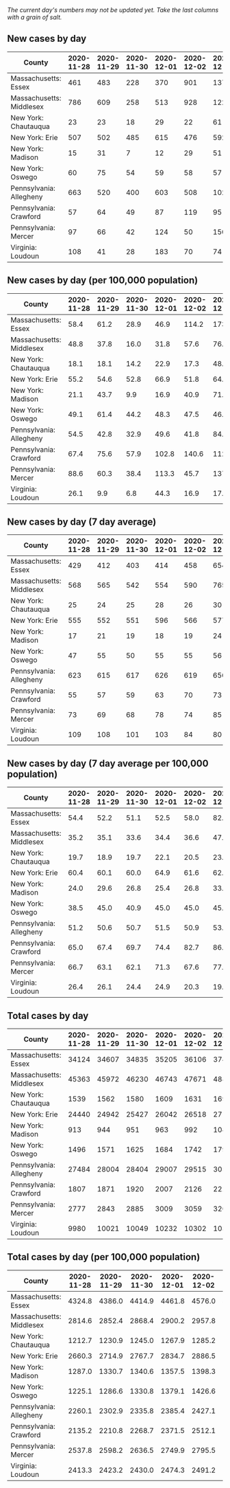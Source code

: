 _The current day's numbers may not be updated yet. Take the last columns with a grain of salt._
## New cases by day

| County | 2020-11-28 | 2020-11-29 | 2020-11-30 | 2020-12-01 | 2020-12-02 | 2020-12-03 | 2020-12-04 |
| --- | --- | --- | --- | --- | --- | --- | --- |
| Massachusetts: Essex | 461 | 483 | 228 | 370 | 901 | 1370 |  |
| Massachusetts: Middlesex | 786 | 609 | 258 | 513 | 928 | 1225 |  |
| New York: Chautauqua | 23 | 23 | 18 | 29 | 22 | 61 |  |
| New York: Erie | 507 | 502 | 485 | 615 | 476 | 592 |  |
| New York: Madison | 15 | 31 | 7 | 12 | 29 | 51 |  |
| New York: Oswego | 60 | 75 | 54 | 59 | 58 | 57 |  |
| Pennsylvania: Allegheny | 663 | 520 | 400 | 603 | 508 | 1028 |  |
| Pennsylvania: Crawford | 57 | 64 | 49 | 87 | 119 | 95 |  |
| Pennsylvania: Mercer | 97 | 66 | 42 | 124 | 50 | 150 |  |
| Virginia: Loudoun | 108 | 41 | 28 | 183 | 70 | 74 |  |

## New cases by day (per 100,000 population)

| County | 2020-11-28 | 2020-11-29 | 2020-11-30 | 2020-12-01 | 2020-12-02 | 2020-12-03 | 2020-12-04 |
| --- | --- | --- | --- | --- | --- | --- | --- |
| Massachusetts: Essex | 58.4 | 61.2 | 28.9 | 46.9 | 114.2 | 173.6 |  |
| Massachusetts: Middlesex | 48.8 | 37.8 | 16.0 | 31.8 | 57.6 | 76.0 |  |
| New York: Chautauqua | 18.1 | 18.1 | 14.2 | 22.9 | 17.3 | 48.1 |  |
| New York: Erie | 55.2 | 54.6 | 52.8 | 66.9 | 51.8 | 64.4 |  |
| New York: Madison | 21.1 | 43.7 | 9.9 | 16.9 | 40.9 | 71.9 |  |
| New York: Oswego | 49.1 | 61.4 | 44.2 | 48.3 | 47.5 | 46.7 |  |
| Pennsylvania: Allegheny | 54.5 | 42.8 | 32.9 | 49.6 | 41.8 | 84.5 |  |
| Pennsylvania: Crawford | 67.4 | 75.6 | 57.9 | 102.8 | 140.6 | 112.3 |  |
| Pennsylvania: Mercer | 88.6 | 60.3 | 38.4 | 113.3 | 45.7 | 137.1 |  |
| Virginia: Loudoun | 26.1 | 9.9 | 6.8 | 44.3 | 16.9 | 17.9 |  |

## New cases by day (7 day average)

| County | 2020-11-28 | 2020-11-29 | 2020-11-30 | 2020-12-01 | 2020-12-02 | 2020-12-03 | 2020-12-04 |
| --- | --- | --- | --- | --- | --- | --- | --- |
| Massachusetts: Essex | 429 | 412 | 403 | 414 | 458 | 654 |  |
| Massachusetts: Middlesex | 568 | 565 | 542 | 554 | 590 | 765 |  |
| New York: Chautauqua | 25 | 24 | 25 | 28 | 26 | 30 |  |
| New York: Erie | 555 | 552 | 551 | 596 | 566 | 577 |  |
| New York: Madison | 17 | 21 | 19 | 18 | 19 | 24 |  |
| New York: Oswego | 47 | 55 | 50 | 55 | 55 | 56 |  |
| Pennsylvania: Allegheny | 623 | 615 | 617 | 626 | 619 | 656 |  |
| Pennsylvania: Crawford | 55 | 57 | 59 | 63 | 70 | 73 |  |
| Pennsylvania: Mercer | 73 | 69 | 68 | 78 | 74 | 85 |  |
| Virginia: Loudoun | 109 | 108 | 101 | 103 | 84 | 80 |  |

## New cases by day (7 day average per 100,000 population)

| County | 2020-11-28 | 2020-11-29 | 2020-11-30 | 2020-12-01 | 2020-12-02 | 2020-12-03 | 2020-12-04 |
| --- | --- | --- | --- | --- | --- | --- | --- |
| Massachusetts: Essex | 54.4 | 52.2 | 51.1 | 52.5 | 58.0 | 82.9 |  |
| Massachusetts: Middlesex | 35.2 | 35.1 | 33.6 | 34.4 | 36.6 | 47.5 |  |
| New York: Chautauqua | 19.7 | 18.9 | 19.7 | 22.1 | 20.5 | 23.6 |  |
| New York: Erie | 60.4 | 60.1 | 60.0 | 64.9 | 61.6 | 62.8 |  |
| New York: Madison | 24.0 | 29.6 | 26.8 | 25.4 | 26.8 | 33.8 |  |
| New York: Oswego | 38.5 | 45.0 | 40.9 | 45.0 | 45.0 | 45.9 |  |
| Pennsylvania: Allegheny | 51.2 | 50.6 | 50.7 | 51.5 | 50.9 | 53.9 |  |
| Pennsylvania: Crawford | 65.0 | 67.4 | 69.7 | 74.4 | 82.7 | 86.3 |  |
| Pennsylvania: Mercer | 66.7 | 63.1 | 62.1 | 71.3 | 67.6 | 77.7 |  |
| Virginia: Loudoun | 26.4 | 26.1 | 24.4 | 24.9 | 20.3 | 19.3 |  |

## Total cases by day

| County | 2020-11-28 | 2020-11-29 | 2020-11-30 | 2020-12-01 | 2020-12-02 | 2020-12-03 | 2020-12-04 |
| --- | --- | --- | --- | --- | --- | --- | --- |
| Massachusetts: Essex | 34124 | 34607 | 34835 | 35205 | 36106 | 37476 |  |
| Massachusetts: Middlesex | 45363 | 45972 | 46230 | 46743 | 47671 | 48896 |  |
| New York: Chautauqua | 1539 | 1562 | 1580 | 1609 | 1631 | 1692 |  |
| New York: Erie | 24440 | 24942 | 25427 | 26042 | 26518 | 27110 |  |
| New York: Madison | 913 | 944 | 951 | 963 | 992 | 1043 |  |
| New York: Oswego | 1496 | 1571 | 1625 | 1684 | 1742 | 1799 |  |
| Pennsylvania: Allegheny | 27484 | 28004 | 28404 | 29007 | 29515 | 30543 |  |
| Pennsylvania: Crawford | 1807 | 1871 | 1920 | 2007 | 2126 | 2221 |  |
| Pennsylvania: Mercer | 2777 | 2843 | 2885 | 3009 | 3059 | 3209 |  |
| Virginia: Loudoun | 9980 | 10021 | 10049 | 10232 | 10302 | 10376 |  |

## Total cases by day (per 100,000 population)

| County | 2020-11-28 | 2020-11-29 | 2020-11-30 | 2020-12-01 | 2020-12-02 | 2020-12-03 | 2020-12-04 |
| --- | --- | --- | --- | --- | --- | --- | --- |
| Massachusetts: Essex | 4324.8 | 4386.0 | 4414.9 | 4461.8 | 4576.0 | 4749.6 |  |
| Massachusetts: Middlesex | 2814.6 | 2852.4 | 2868.4 | 2900.2 | 2957.8 | 3033.8 |  |
| New York: Chautauqua | 1212.7 | 1230.9 | 1245.0 | 1267.9 | 1285.2 | 1333.3 |  |
| New York: Erie | 2660.3 | 2714.9 | 2767.7 | 2834.7 | 2886.5 | 2950.9 |  |
| New York: Madison | 1287.0 | 1330.7 | 1340.6 | 1357.5 | 1398.3 | 1470.2 |  |
| New York: Oswego | 1225.1 | 1286.6 | 1330.8 | 1379.1 | 1426.6 | 1473.3 |  |
| Pennsylvania: Allegheny | 2260.1 | 2302.9 | 2335.8 | 2385.4 | 2427.1 | 2511.7 |  |
| Pennsylvania: Crawford | 2135.2 | 2210.8 | 2268.7 | 2371.5 | 2512.1 | 2624.4 |  |
| Pennsylvania: Mercer | 2537.8 | 2598.2 | 2636.5 | 2749.9 | 2795.5 | 2932.6 |  |
| Virginia: Loudoun | 2413.3 | 2423.2 | 2430.0 | 2474.3 | 2491.2 | 2509.1 |  |
